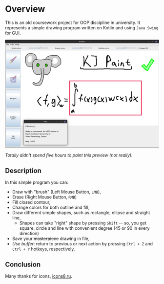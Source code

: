# Overview

This is an old coursework project for OOP discipline in university. It represents a simple drawing program written on Kotlin and using `Java Swing` for GUI.

![KJPaint](github_files/kjpaint.jpg)

*Totally didn't spend five hours to paint this preview (not really).*

## Description

In this simple program you can:

+ Draw with "brush" (Left Mouse Button, `LMB`),
+ Erase (Right Mouse Button, `RMB`)
+ Fill closed contour,
+ Change colors for both outline and fill,
+ Draw different simple shapes, such as rectangle, ellipse and straight line,
  + Shapes can take "right" shape by pressing `Shift` -- so, you get square, circle and line with convenient degree (45 or 90 in every direction)
+ Save your ~~masterpiece~~ drawing in file,
+ *Use buffer*: return to previous or next action by pressing `Ctrl + Z` and `Ctrl + Y` hotkeys, respectively.

## Conclusion

Many thanks for icons, [icons8.ru](https://icons8.ru/).